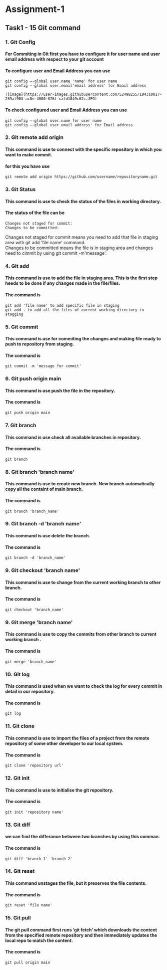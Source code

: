 # Assignment-1 
## Task1 - 15 Git command
### 1. Git Config
#### For Commiting in Git first you have to configure it for user name and user email address with respect to your git account
#### To configure user and Email Address you can use   
    git config –-global user.name 'name' for user name
    git config –-global user.email'email address' for Email address
    
    ![image](https://user-images.githubusercontent.com/52498255/194310817-259af903-ac8e-4600-876f-cafd1049c62c.JPG)
#### To check configured user and Email Address you can use    
    git config –-global user.name for user name    
    git config –-global user.email address' for Email address

### 2. Git remote add origin
#### This command is use to connect with the specific repository in which you want to make commit.
#### for this you have use   
    git remote add origin https://github.com/username/repositoryname.git

### 3. Git Status
#### This command is use to check the status of the files in working directory.         
#### The status of the file can be   
    Changes not staged for commit:
    Changes to be committed:   
Changes not staged for commit means you need to add that file in staging area with git add 'file name' command.      
Changes to be committed means the file is in staging area and changes need to cimmit by using git commit -m'message'.    

### 4. Git add    
#### This command is use to add the file in staging area. This is the first step heeds to be done if any changes made in the file/files.   
#### The command is    
    git add 'file name' to add specific file in staging    
    git add . to add all the files of current working directory in stagging    

### 5. Git commit
#### This command is use for commiting the changes and making file ready to push to repository from staging.    
#### The command is    
    git commit -m 'message for commit'   

### 6. Git push origin main   
#### This command is use push the file in the repository.
#### The command is    
    git push origin main    


### 7. Git branch   
#### This command is use check all available branches in repository.
#### The command is    
    git branch    


### 8. Git branch 'branch name'   
#### This command is use to create new branch. New branch automatically copy all the containt of main branch.    
#### The command is    
    git branch 'branch_name'    


### 9. Git branch -d 'branch name'   
#### This command is use delete the branch.
#### The command is    
    git branch -d 'branch_name'    

### 9. Git checkout 'branch name'   
#### This command is use to change from the current working branch to other branch. 
#### The command is    
    git checkout 'branch_name'        

### 9. Git merge 'branch name'   
#### This command is use to copy the commits from other branch to current working branch .
#### The command is    
    git merge 'branch_name'     

### 10. Git log   
#### This command is used when we want to check the log for every commit in detail in our repository.
#### The command is   
    git log    
    

### 11. Git clone   
#### This command is use to import the files of a project from the remote repository of some other developer to our local system.    
#### The command is    
    git clone 'repository url'
    

### 12. Git init  
#### This command is use to initialise the git repository.
#### The command is    
    git init 'repository name'      

### 13. Git diff  
#### we can find the differance between two branches by using this comman.
#### The command is    
    git diff 'branch 1' 'branch 2'    
    

### 14. Git reset  
#### This command unstages the file, but it preserves the file contents.    
#### The command is    
    git reset 'file name'
    

### 15. Git pull  
#### The git pull command first runs ‘git fetch’ which downloads the content from the specified remote repository and then immediately updates the local repo to match the content.    
 #### The command is    
    git pull origin main
    
